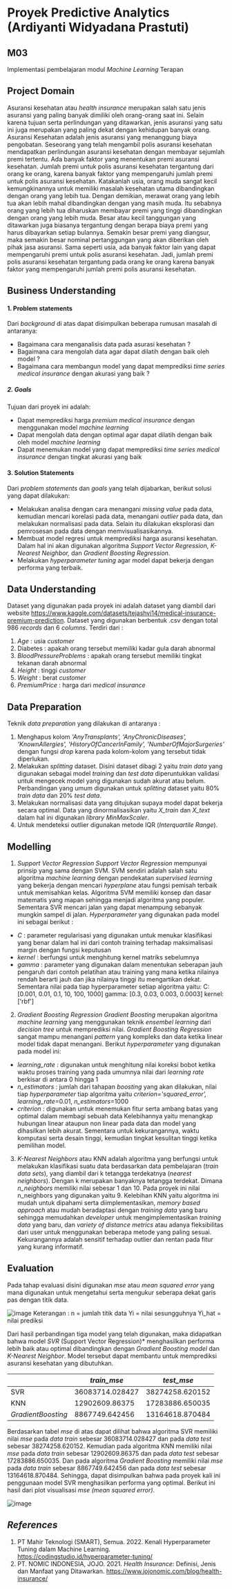 # Proyek Predictive Analytics (Ardiyanti Widyadana Prastuti)
## M03

Implementasi pembelajaran modul *Machine Learning* Terapan

## Project Domain

Asuransi kesehatan atau *health insurance* merupakan salah satu jenis asuransi yang paling banyak dimiliki oleh orang-orang saat ini. Selain karena tujuan serta perlindungan yang ditawarkan, jenis asuransi yang satu ini juga merupakan yang paling dekat dengan kehidupan banyak orang.
Asuransi Kesehatan adalah jenis asuransi yang menanggung biaya pengobatan. Seseorang yang telah mengambil polis asuransi kesehatan mendapatkan perlindungan asuransi kesehatan dengan membayar sejumlah premi tertentu. Ada banyak faktor yang menentukan premi asuransi kesehatan. 
Jumlah premi untuk polis asuransi kesehatan tergantung dari orang ke orang, karena banyak faktor yang mempengaruhi jumlah premi untuk polis asuransi kesehatan. Katakanlah usia, orang muda sangat kecil kemungkinannya untuk memiliki masalah kesehatan utama dibandingkan dengan orang yang lebih tua. Dengan demikian, merawat orang yang lebih tua akan lebih mahal dibandingkan dengan yang masih muda. Itu sebabnya orang yang lebih tua diharuskan membayar premi yang tinggi dibandingkan dengan orang yang lebih muda.
Besar atau kecil tanggungan yang ditawarkan juga biasanya tergantung dengan berapa biaya premi yang harus dibayarkan setiap bulannya. Semakin besar premi yang diangsur, maka semakin besar nominal pertanggungan yang akan diberikan oleh pihak jasa asuransi.
Sama seperti usia, ada banyak faktor lain yang dapat mempengaruhi premi untuk polis asuransi kesehatan. Jadi, jumlah premi polis asuransi kesehatan tergantung pada orang ke orang karena banyak faktor yang mempengaruhi jumlah premi polis asuransi kesehatan.


## Business Understanding

#### 1. Problem statements
Dari *background* di atas dapat disimpulkan beberapa rumusan masalah di antaranya:
- Bagaimana cara menganalisis data pada asurasi kesehatan ?
- Bagaimana cara mengolah data agar dapat dilatih dengan baik oleh model ?
- Bagaimana cara membangun model yang dapat memprediksi *time series medical insurance* dengan akurasi yang baik ?
##### 2. Goals
Tujuan dari proyek ini adalah:
- Dapat memprediksi harga *premium medical insurance* dengan menggunakan model *machine learning*
- Dapat mengolah data dengan optimal agar dapat dilatih dengan baik oleh model *machine learning*
- Dapat menemukan model yang dapat memprediksi *time series medical insurance* dengan tingkat akurasi yang baik
#### 3. Solution Statements
Dari *problem statements* dan *goals* yang telah dijabarkan, berikut solusi yang dapat dilakukan:
- Melakukan analisa dengan cara menangani *missing value* pada data, kemudian mencari korelasi pada data, menangani *outlier* pada data, dan melakukan normalisasi pada data. Selain itu dilakukan eksplorasi dan pemrosesan pada data dengan memvisualisasikannya.
- Membuat model regresi untuk memprediksi harga asuransi kesehatan. Dalam hal ini akan digunakan algoritma *Support Vector Regression, K-Nearest Neighbor,* dan *Gradient Boosting Regression*.
- Melakukan *hyperparameter tuning* agar model dapat bekerja dengan performa yang terbaik.

## Data Understanding
Dataset yang digunakan pada proyek ini adalah dataset yang diambil dari website https://www.kaggle.com/datasets/tejashvi14/medical-insurance-premium-prediction. Dataset yang digunakan berbentuk .csv dengan total 986 *records* dan 6 *columns*. Terdiri dari :
1. *Age* : usia *customer*
2. Diabetes : apakah orang tersebut memiliki kadar gula darah abnormal
3. *BloodPressureProblems* : apakah orang tersebut memiliki tingkat tekanan darah abnormal
4. *Height* : tinggi *customer*
5. *Weight* : berat *customer*
6. *PremiumPrice* : harga dari *medical insurance*

## Data Preparation
Teknik *data preparation* yang dilakukan di antaranya :
1. Menghapus kolom *'AnyTransplants', 'AnyChronicDiseases', 'KnownAllergies', 'HistoryOfCancerInFamily', 'NumberOfMajorSurgeries'* dengan fungsi *drop* karena pada kolom-kolom yang tersebut tidak diperlukan.
2. Melakukan *splitting* dataset. Disini dataset dibagi 2 yaitu *train data* yang digunakan sebagai model *training* dan *test data* diperuntukkan validasi untuk mengecek model yang digunakan sudah akurat atau belum. Perbandingan yang umum digunakan untuk *splitting* dataset yaitu 80% *train data* dan 20% *test data*.
3. Melakukan normalisasi data yang ditujukan supaya model dapat bekerja secara optimal. Data yang dinormalisasikan yaitu *X_train* dan *X_text* dalam hal ini digunakan *library MinMaxScaler*.
4. Untuk mendeteksi outlier digunakan metode IQR (*Interquartile Range*).

## Modelling
1. *Support Vector Regression Support Vector Regression* mempunyai prinsip yang sama dengan SVM. SVM sendiri adalah salah satu algoritma *machine learning* dengan pendekatan *supervised learning* yang bekerja dengan mencari *hyperplane* atau fungsi pemisah terbaik untuk memisahkan kelas. Algoritma SVM memiliki konsep dan dasar matematis yang mapan sehingga menjadi algoritma yang populer. Sementara SVR mencari jalan yang dapat menampung sebanyak mungkin sampel di jalan. *Hyperparameter* yang digunakan pada model ini sebagai berikut :
- *C* : parameter regularisasi yang digunakan untuk menukar klasifikasi yang benar dalam hal ini dari contoh training terhadap maksimalisasi margin dengan fungsi keputusan
- *kernel* : berfungsi untuk menghitung kernel matriks sebelumnya
- *gamma* : parameter yang digunakan dalam menentukan seberapan jauh pengaruh dari contoh pelatihan atau training yang mana ketika nilainya rendah berarti jauh dan jika nilainya tinggi itu mengartikan dekat. 
Sementara nilai pada tiap hyperparameter setiap algoritma yaitu:
C: [0.001, 0.01, 0.1, 10, 100, 1000]
gamma: [0.3, 0.03, 0.003, 0.0003]
kernel: ['rbf']

2. *Gradient Boosting Regression Gradient Boosting* merupakan algoritma *machine learning* yang menggunakan teknik *ensembel learning* dari *decision tree* untuk memprediksi nilai. *Gradient Boosting Regression* sangat mampu menangani *pattern* yang kompleks dan data ketika linear model tidak dapat menangani. Berikut *hyperparameter* yang digunakan pada model ini:
- *learning_rate* : digunakan untuk menghitung nilai koreksi bobot ketika waktu proses training yang pada umumnya nilai dari *learning rate* berkisar di antara 0 hingga 1
- *n_estimators* : jumlah dari tahapan *boosting* yang akan dilakukan, nilai tiap *hyperparameter* tiap algoritma yaitu *criterion='squared_error', learning_rate*=0.01, *n_estimators*=1000 
- *criterion* : digunakan untuk menemukan fitur serta ambang batas yang optimal dalam membagi sebuah data
Kelebihannya yaitu menangkap hubungan linear ataupun non linear pada data dan model yang dihasilkan lebih akurat. Sementara untuk kekurangannya, waktu komputasi serta desain tinggi, kemudian tingkat kesulitan tinggi ketika pemilihan model.

3. *K-Nearest Neighbors* atau KNN adalah algoritma yang berfungsi untuk melakukan klasifikasi suatu data berdasarkan data pembelajaran (*train data sets*), yang diambil dari k tetangga terdekatnya (*nearest neighbors*). Dengan k merupakan banyaknya tetangga terdekat. Dimana *n_neighbors* memiliki nilai sebesar 1 dan 10. Pada proyek ini nilai n_neighbors yang digunakan yaitu 9.
Kelebihan KNN yaitu algoritma ini mudah untuk dipahami serta diimplementasikan, *memory based approach* atau mudah beradaptasi dengan *training data* yang baru sehingga memudahkan *developer* untuk mengimplementasikan *training data* yang baru, dan *variety of distance metrics* atau adanya fleksibilitas dari user untuk menggunakan beberapa metode yang paling sesuai. Kekurangannya adalah sensitif terhadap outlier dan rentan pada fitur yang kurang informatif.


## Evaluation
Pada tahap evaluasi disini digunakan *mse* atau *mean squared error* yang mana digunakan untuk mengetahui serta mengukur seberapa dekat garis pas dengan titik data.

![image](https://user-images.githubusercontent.com/112928081/191669295-5ceb01ae-8f91-468d-9dd7-9e934119e548.png)
Keterangan :
n = jumlah titik data
Yi = nilai sesungguhnya
Yi_hat = nilai prediksi

Dari hasil perbandingan tiga model yang telah digunakan, maka didapatkan bahwa model *SVR* (Support Vector Regression)* menghasilkan performa lebih baik atau optimal dibandingkan dengan *Gradient Boosting model* dan *K-Nearest Neighbor*. Model tersebut dapat membantu untuk memprediksi asuransi kesehatan yang dibutuhkan.

|                  | *train_mse* | *test_mse* |
|------------------|-----------|----------|
| SVR              | 36083714.028427  | 38274258.620152 |
| KNN              | 12902609.86375   | 17283886.650035 |
| *GradientBoosting* | 8867749.642456   | 13164618.870484 |

Berdasarkan tabel *mse* di atas dapat dilihat bahwa algoritma SVR memiliki nilai *mse* pada *data train* sebesar 36083714.028427 dan pada *data test* sebesar 38274258.620152. Kemudian pada algoritma KNN memiliki nilai *mse* pada *data train* sebesar 12902609.86375 dan pada *data test* sebesar 17283886.650035. Dan pada algoritma *Gradient Boosting* memiliki nilai *mse* pada *data train* sebesar 8867749.642456 dan pada *data test* sebesar 13164618.870484. Sehingga, dapat disimpulkan bahwa pada proyek kali ini penggunaan model SVR menghasilkan performa yang optimal. 
Berikut ini hasil dari plot visualisasi *mse* *(mean squared error)*.

![image](https://user-images.githubusercontent.com/112928081/191668908-75dc9462-1f5c-44e2-8221-bb08c2616bb3.png)


## *References*
1. PT Mahir Teknologi (SMART), Semua. 2022. Kenali Hyperparameter Tuning dalam Machine Learning. https://codingstudio.id/hyperparameter-tuning/
2. PT. NOMIC INDONESIA, JOJO. 2021. *Health Insurance*: Definisi, Jenis dan Manfaat yang Ditawarkan. https://www.jojonomic.com/blog/health-insurance/
